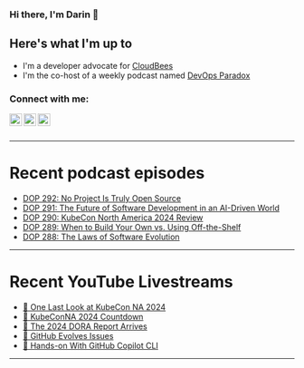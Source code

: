 ### Hi there, I'm Darin 👋

## Here's what I'm up to
- I'm a developer advocate for [CloudBees][cloudbees-website]
- I'm the co-host of a weekly podcast named [DevOps Paradox][dop-website]

### Connect with me:

[<img align="left" alt="darinpope | Twitter" width="22px" src="https://cdn.jsdelivr.net/npm/simple-icons@v3/icons/twitter.svg" />][twitter]
[<img align="left" alt="darinpope | LinkedIn" width="22px" src="https://cdn.jsdelivr.net/npm/simple-icons@v3/icons/linkedin.svg" />][linkedin]
[<img align="left" alt="darinpope | Instagram" width="22px" src="https://cdn.jsdelivr.net/npm/simple-icons@v3/icons/instagram.svg" />][instagram]

<br />
<br />

---

# Recent podcast episodes
<!-- BLOG-POST-LIST:START -->
- [DOP 292: No Project Is Truly Open Source](https://www.devopsparadox.com/episodes/no-project-is-truly-open-source-292/)
- [DOP 291: The Future of Software Development in an AI-Driven World](https://www.devopsparadox.com/episodes/the-future-of-software-development-in-an-ai-driven-world-291/)
- [DOP 290: KubeCon North America 2024 Review](https://www.devopsparadox.com/episodes/kubecon-north-america-2024-review-290/)
- [DOP 289: When to Build Your Own vs. Using Off-the-Shelf](https://www.devopsparadox.com/episodes/when-to-build-your-own-vs-using-off-the-shelf-289/)
- [DOP 288: The Laws of Software Evolution](https://www.devopsparadox.com/episodes/the-laws-of-software-evolution-288/)
<!-- BLOG-POST-LIST:END -->

---

# Recent YouTube Livestreams
<!-- YOUTUBE:START -->
- [🔴 One Last Look at KubeCon NA 2024](https://www.youtube.com/watch?v=basPug2EINM)
- [🔴 KubeConNA 2024 Countdown](https://www.youtube.com/watch?v=VZBM85YDiEw)
- [🔴 The 2024 DORA Report Arrives](https://www.youtube.com/watch?v=JosK_nTjSbo)
- [🔴 GitHub Evolves Issues](https://www.youtube.com/watch?v=PzdOqhukXDg)
- [🔴 Hands-on With GitHub Copilot CLI](https://www.youtube.com/watch?v=o5DlcOn6o4o)
<!-- YOUTUBE:END -->

---


[website]: https://www.darinpope.com/
[twitter]: https://twitter.com/darinpope
[youtube]: https://youtube.com/darinpope
[instagram]: https://instagram.com/darinpope
[linkedin]: https://linkedin.com/in/darinpope
[cloudbees-website]: https://www.cloudbees.com/
[dop-website]: https://www.devopsparadox.com/

<!--
**darinpope/darinpope** is a ✨ _special_ ✨ repository because its `README.md` (this file) appears on your GitHub profile.

Here are some ideas to get you started:

- 🔭 I’m currently working on ...
- 🌱 I’m currently learning ...
- 👯 I’m looking to collaborate on ...
- 🤔 I’m looking for help with ...
- 💬 Ask me about ...
- 📫 How to reach me: ...
- 😄 Pronouns: ...
- ⚡ Fun fact: ...
-->
